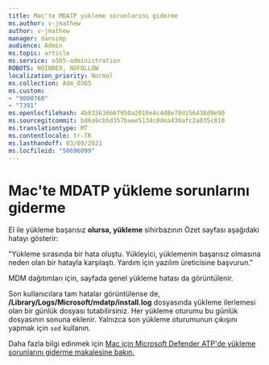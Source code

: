 ```yaml
---
title: Mac'te MDATP yükleme sorunlarını giderme
ms.author: v-jmathew
author: v-jmathew
manager: dansimp
audience: Admin
ms.topic: article
ms.service: o365-administration
ROBOTS: NOINDEX, NOFOLLOW
localization_priority: Normal
ms.collection: Adm_O365
ms.custom:
- "9000760"
- "7391"
ms.openlocfilehash: 4b03361666f950a2010e4c4d8e78d156438d9e90
ms.sourcegitcommit: bd6a9cb5d357baee5134c0dea430afc2a035c810
ms.translationtype: MT
ms.contentlocale: tr-TR
ms.lasthandoff: 03/09/2021
ms.locfileid: "50696099"
---
```

# <a name="troubleshoot-mdatp-installation-problems-on-a-mac"></a>Mac'te MDATP yükleme sorunlarını giderme

El ile yükleme başarısız **olursa, yükleme** sihirbazının Özet sayfası aşağıdaki hatayı gösterir:

"Yükleme sırasında bir hata oluştu. Yükleyici, yüklemenin başarısız olmasına neden olan bir hatayla karşılaştı. Yardım için yazılım üreticisine başvurun."

MDM dağıtımları için, sayfada genel yükleme hatası da görüntülenir.

Son kullanıcılara tam hatalar görüntülense de, **/Library/Logs/Microsoft/mdatp/install.log** dosyasında yükleme ilerlemesi olan bir günlük dosyası tutabilirsiniz. Her yükleme oturumu bu günlük dosyasının sonuna eklenir. Yalnızca son yükleme oturumunun çıkışını yapmak için `sed` kullanın.

Daha fazla bilgi edinmek için [Mac için Microsoft Defender ATP'de yükleme sorunlarını giderme makalesine bakın.](https://go.microsoft.com/fwlink/?linkid=2144615)
